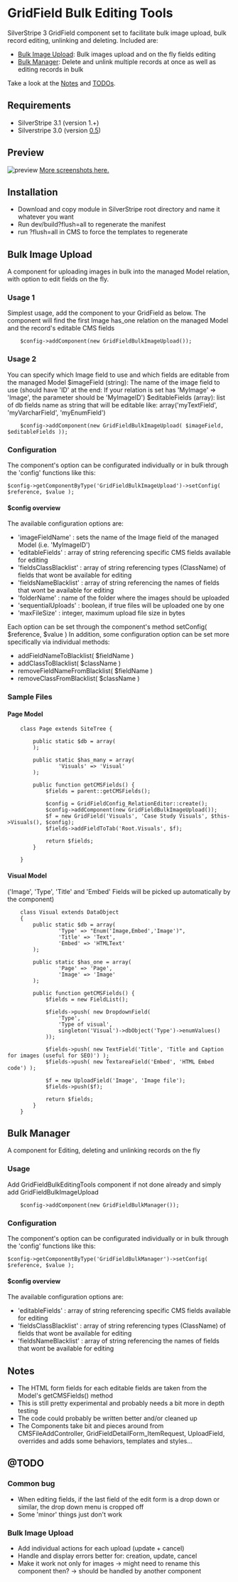 GridField Bulk Editing Tools
============================
SilverStripe 3 GridField component set to facilitate bulk image upload, bulk record editing, unlinking and deleting.
Included are:
* [Bulk Image Upload](#bulk-image-upload): Bulk images upload and on the fly fields editing
* [Bulk Manager](#bulk-manager): Delete and unlink multiple records at once as well as editing records in bulk

Take a look at the [Notes](#notes) and [TODOs](#todo).

## Requirements
* SilverStripe 3.1 (version 1.+)
* Silverstripe 3.0 (version [0.5](https://github.com/colymba/GridFieldBulkEditingTools/tree/0.5))

## Preview
![preview](screenshots/preview.png)
[More screenshots here.](screenshots)

## Installation
* Download and copy module in SilverStripe root directory and name it whatever you want
* Run dev/build?flush=all to regenerate the manifest
* run ?flush=all in CMS to force the templates to regenerate

## Bulk Image Upload
A component for uploading images in bulk into the managed Model relation, with option to edit fields on the fly.

### Usage 1
Simplest usage, add the component to your GridField as below. The component will find the first Image has_one relation on the managed Model and the record's editable CMS fields
		
		$config->addComponent(new GridFieldBulkImageUpload());

### Usage 2
You can specify which Image field to use and which fields are editable from the managed Model
$imageField (string): The name of the image field to use (should have 'ID' at the end: If your relation is set has 'MyImage' => 'Image', the parameter should be 'MyImageID')
$editableFields (array): list of db fields name as string that will be editable like: array('myTextField', 'myVarcharField', 'myEnumField')
		
		$config->addComponent(new GridFieldBulkImageUpload( $imageField, $editableFields ));

### Configuration
The component's option can be configurated individually or in bulk through the 'config' functions like this:

    $config->getComponentByType('GridFieldBulkImageUpload')->setConfig( $reference, $value );
		
#### $config overview
The available configuration options are:
* 'imageFieldName' : sets the name of the Image field of the managed Model (i.e. 'MyImageID')
* 'editableFields' : array of string referencing specific CMS fields available for editing
* 'fieldsClassBlacklist' : array of string referencing types (ClassName) of fields that wont be available for editing
* 'fieldsNameBlacklist' : array of string referencing the names of fields that wont be available for editing
* 'folderName' : name of the folder where the images should be uploaded
* 'sequentialUploads' : boolean, if true files will be uploaded one by one
* 'maxFileSize' : integer, maximum upload file size in bytes 

Each option can be set through the component's method setConfig( $reference, $value )
In addition, some configuration option can be set more specifically via individual methods:
* addFieldNameToBlacklist( $fieldName )
* addClassToBlacklist( $className )
* removeFieldNameFromBlacklist( $fieldName )
* removeClassFromBlacklist( $className )

### Sample Files

#### Page Model

		class Page extends SiteTree {

			public static $db = array(
			);

			public static $has_many = array(
					'Visuals' => 'Visual'
			);

			public function getCMSFields() {
				$fields = parent::getCMSFields();

				$config = GridFieldConfig_RelationEditor::create();	
				$config->addComponent(new GridFieldBulkImageUpload());		
				$f = new GridField('Visuals', 'Case Study Visuals', $this->Visuals(), $config);
				$fields->addFieldToTab('Root.Visuals', $f);

				return $fields;
			}

		}

#### Visual Model
('Image', 'Type', 'Title' and 'Embed' Fields will be picked up automatically by the component)

		class Visual extends DataObject
		{
			public static $db = array(
					'Type' => "Enum('Image,Embed','Image')",
					'Title' => 'Text',
					'Embed' => 'HTMLText'
			);

			public static $has_one = array(
					'Page' => 'Page',
					'Image' => 'Image'
			);

			public function getCMSFields() {
				$fields = new FieldList();

				$fields->push( new DropdownField(
					'Type',
					'Type of visual',
					singleton('Visual')->dbObject('Type')->enumValues()
				));

				$fields->push( new TextField('Title', 'Title and Caption for images (useful for SEO)') );
				$fields->push( new TextareaField('Embed', 'HTML Embed code') );		

				$f = new UploadField('Image', 'Image file');				
				$fields->push($f);

				return $fields;
			}
		}

## Bulk Manager
A component for Editing, deleting and unlinking records on the fly

### Usage
Add GridFieldBulkEditingTools component if not done already and simply add GridFieldBulkImageUpload
		
		$config->addComponent(new GridFieldBulkManager());
		
### Configuration
The component's option can be configurated individually or in bulk through the 'config' functions like this:

    $config->getComponentByType('GridFieldBulkManager')->setConfig( $reference, $value );
		
#### $config overview
The available configuration options are:
* 'editableFields' : array of string referencing specific CMS fields available for editing
* 'fieldsClassBlacklist' : array of string referencing types (ClassName) of fields that wont be available for editing
* 'fieldsNameBlacklist' : array of string referencing the names of fields that wont be available for editing

## Notes
* The HTML form fields for each editable fields are taken from the Model's getCMSFields() method
* This is still pretty experimental and probably needs a bit more in depth testing
* The code could probably be written better and/or cleaned up
* The Components take bit and pieces around from CMSFileAddController, GridFieldDetailForm_ItemRequest, UploadField, overrides and adds some behaviors, templates and styles...

## @TODO

### Common bug
* When editing fields, if the last field of the edit form is a drop down or similar, the drop down menu is cropped off
* Some 'minor' things just don't work

### Bulk Image Upload
* Add individual actions for each upload (update + cancel)
* Handle and display errors better for: creation, update, cancel
* Make it work not only for images -> might need to rename this component then? -> should be handled by another component